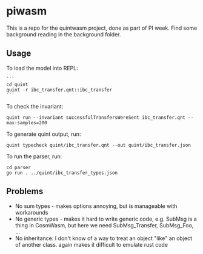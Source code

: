 # piwasm

This is a repo for the quintwasm project, done as part of PI week.
Find some background reading in the background folder.

## Usage

To load the model into REPL:
    
    ```
    cd quint
    quint -r ibc_transfer.qnt::ibc_transfer
    ```

To check the invariant:

```
quint run --invariant successfulTransfersWereSent ibc_transfer.qnt --max-samples=200
```

To generate quint output, run:

```
quint typecheck quint/ibc_transfer.qnt --out quint/ibc_transfer.json
```

To run the parser, run:

```
cd parser
go run . ../quint/ibc_transfer_types.json
```

## Problems

* No sum types - makes options annoying, but is manageable with workarounds
* No generic types - makes it hard to write generic code, e.g. SubMsg<T> is a thing in CosmWasm, but here we need SubMsg_Transfer, SubMsg_Foo, ...
* No inheritance: I don't know of a way to treat an object "like" an object of another class. again makes it difficult to emulate rust code